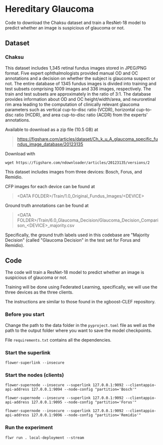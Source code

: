 # Hereditary Glaucoma
Code to download the Chaksu dataset and train a ResNet-18 model to predict whether an image is suspicious of glaucoma or not.

## Dataset

### Chaksu
This dataset includes 1,345 retinal fundus images stored in JPEG/PNG format. Five expert ophthalmologists provided manual OD and OC annotations and a decision on whether the subject is glaucoma suspect or not. The entire database of 1345 fundus images is divided into training and test subsets comprising 1009 images and 336 images, respectively. The train and test subsets are approximately in the ratio of 3:1. The database provides information about OD and OC height/width/area, and neuroretinal rim area leading to the computation of clinically relevant glaucoma parameters such as vertical cup-to-disc ratio (VCDR), horizontal cup-to-disc ratio (HCDR), and area cup-to-disc ratio (ACDR) from the experts’ annotations.

Available to download as a zip file (10.5 GB) at
> https://figshare.com/articles/dataset/Ch_k_u_A_glaucoma_specific_fundus_image_database/20123135

Download with
```
wget https://figshare.com/ndownloader/articles/20123135/versions/2
```

This dataset includes images from three devices: Bosch, Forus, and Remidio.

CFP images for each device can be found at
> \<DATA FOLDER>/Train/1.0_Original_Fundus_Images/\<DEVICE>

Ground truth annotations can be found at
> \<DATA FOLDER>/Train/6.0_Glaucoma_Decision/Glaucoma_Decision_Comparison_\<DEVICE>_majority.csv

Specifically, the ground truth labels used in this codebase are "Majority Decision" (called "Glaucoma Decision" in the test set for Forus and Remidio).

## Code

The code will train a ResNet-18 model to predict whether an image is suspicious of glaucoma or not.

Training will be done using Federated Learning, specifically, we will use the three devices as the three clients.

The instructions are similar to those found in the xgboost-CLEF repository.

### Before you start
Change the path to the data folder in the `pyproject.toml` file as well as the path to the output folder where you want to save the model checkpoints.

File `requirements.txt` contains all the dependencies.

### Start the superlink
```
flower-superlink --insecure
```

### Start the nodes (clients)
```
flower-supernode --insecure --superlink 127.0.0.1:9092 --clientappio-api-address 127.0.0.1:9094 --node-config "partition='Bosch'"
```

```
flower-supernode --insecure --superlink 127.0.0.1:9092 --clientappio-api-address 127.0.0.1:9095 --node-config "partition='Forus'"
```

```
flower-supernode --insecure --superlink 127.0.0.1:9092 --clientappio-api-address 127.0.0.1:9096 --node-config "partition='Remidio'"
```

### Run the experiment
```
flwr run . local-deployment --stream
```
